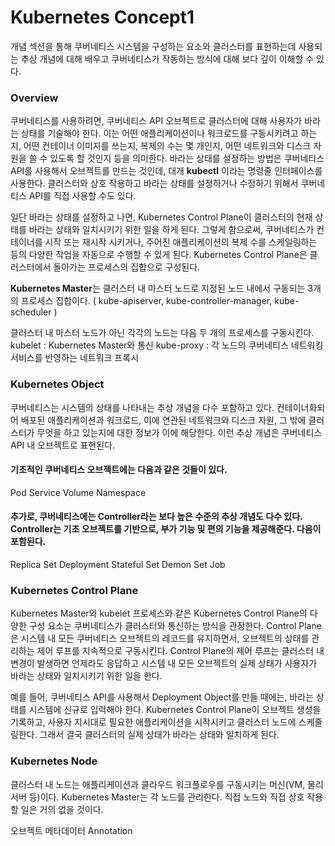 # Kubernetes Concept1
개념 섹션을 통해 쿠버네티스 시스템을 구성하는 요소와 클러스터를 표현하는데 사용되는 추상 개념에 대해 배우고 쿠버네티스가 작동하는 방식에 대해 보다 깊이 이해할 수 있다.

### Overview
쿠버네티스를 사용하려면, 쿠버네티스 API 오브젝트로 클러스터에 대해 사용자가 바라는 상태를 기술해야 한다.
이는 어떤 애플리케이션이나 워크로드를 구동시키려고 하는지, 어떤 컨테이너 이미지를 쓰는지, 복제의 수는 몇 개인지, 어떤 네트워크와 디스크 자원을 쓸 수 있도록 할 것인지 등을 의미한다.
바라는 상태를 설정하는 방법은 쿠버네티스 API를 사용해서 오브젝트를 만드는 것인데, 대개 **kubectl** 이라는 명령줄 인터페이스를 사용한다.
클러스터와 상호 작용하고 바라는 상태를 설정하거나 수정하기 위해서 쿠버네티스 API를 직접 사용할 수도 있다.

일단 바라는 상태를 설정하고 나면, Kubernetes Control Plane이 클러스터의 현재 상태를 바라는 상태와 일치시키기 위한 일을 하게 된다. 그렇게 함으로써, 쿠버네티스가 컨테이너를 시작 또는 재시작 시키거나, 주어진 애플리케이션의 복제 수를 스케일링하는 등의 다양한 작업을 자동으로 수행할 수 있게 된다. Kubernetes Control Plane은 클러스터에서 돌아가는 프로세스의 집합으로 구성된다.

**Kubernetes Master**는 클러스터 내 마스터 노드로 지정된 노드 내에서 구동되는 3개의 프로세스 집합이다.
( kube-apiserver, kube-controller-manager, kube-scheduler )

클러스터 내 마스터 노드가 아닌 각각의 노드는 다음 두 개의 프로세스를 구동시킨다.
kubelet : Kubernetes Master와 통신
kube-proxy : 각 노드의 쿠버네티스 네트워킹 서비스를 반영하는 네트워크 프록시

### Kubernetes Object
쿠버네티스는 시스템의 상태를 나타내는 추상 개념을 다수 포함하고 있다.
컨테이너화되어 배포된 애플리케이션과 워크로드, 이에 연관된 네트워크와 디스크 자원, 그 밖에 클러스터가 무엇을 하고 있는지에 대한 정보가 이에 해당한다.
이런 추상 개념은 쿠버네티스 API 내 오브젝트로 표현된다.

#### 기초적인 쿠버네티스 오브젝트에는 다음과 같은 것들이 있다.
Pod
Service
Volume
Namespace

#### 추가로, 쿠버네티스에는 Controller라는 보다 높은 수준의 추상 개념도 다수 있다. Controller는 기초 오브젝트를 기반으로, 부가 기능 및 편의 기능을 제공해준다. 다음이 포함된다.
Replica Set
Deployment
Stateful Set
Demon Set
Job

### Kubernetes Control Plane
Kubernetes Master와 kubelet 프로세스와 같은 Kubernetes Control Plane의 다양한 구성 요소는 쿠버네티스가 클러스터와 통신하는 방식을 관장한다.
Control Plane은 시스템 내 모든 쿠버네티스 오브젝트의 레코드를 유지하면서, 오브젝트의 상태를 관리하는 제어 루프를 지속적으로 구동시킨다.
Control Plane의 제어 루프는 클러스터 내 변경이 발생하면 언제라도 응답하고 시스템 내 모든 오브젝트의 실제 상태가 사용자가 바라는 상태와 일치시키기 위한 일을 한다.

예를 들어, 쿠버네티스 API를 사용해서 Deployment Object를 만들 때에는, 바라는 상태를 시스템에 신규로 입력해야 한다.
Kubernetes Control Plane이 오브젝트 생성을 기록하고, 사용자 지시대로 필요한 애플리케이션을 시작시키고 클러스터 노드에 스케줄링한다. 그래서 결국 클러스터의 실제 상태가 바라는 상태와 일치하게 된다.

### Kubernetes Node
클러스터 내 노드는 애플리케이션과 클라우드 워크플로우를 구동시키는 머신(VM, 물리 서버 등)이다.
Kubernetes Master는 각 노드를 관리한다. 직접 노드와 직접 상호 작용할 일은 거의 없을 것이다.

오브젝트 메타데이터
Annotation
